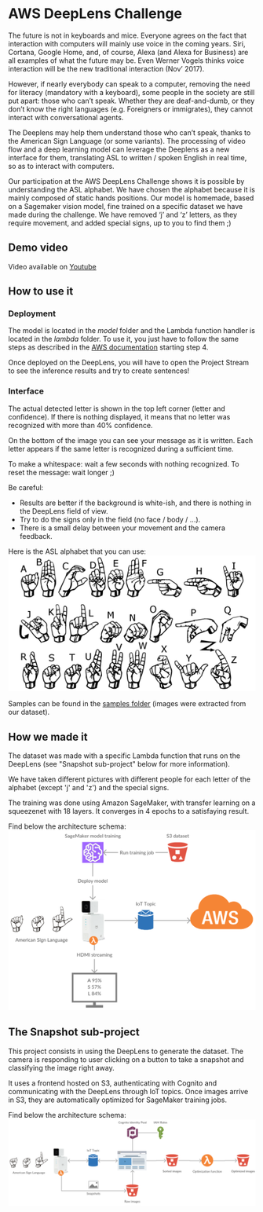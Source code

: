 # AWS DeepLens Challenge

The future is not in keyboards and mice. Everyone agrees on the fact that interaction with computers will mainly use voice in the coming years. Siri, Cortana, Google Home, and, of course, Alexa (and Alexa for Business) are all examples of what the future may be. Even Werner Vogels thinks voice interaction will be the new traditional interaction (Nov’ 2017).

However, if nearly everybody can speak to a computer, removing the need for literacy (mandatory with a keyboard), some people in the society are still put apart: those who can’t speak. Whether they are deaf-and-dumb, or they don’t know the right languages (e.g. Foreigners or immigrates), they cannot interact with conversational agents.

The Deeplens may help them understand those who can’t speak, thanks to the American Sign Language (or some variants). The processing of video flow and a deep learning model can leverage the Deeplens as a new interface for them, translating ASL to written / spoken English in real time, so as to interact with computers.

Our participation at the AWS DeepLens Challenge shows it is possible by understanding the ASL alphabet. We have chosen the alphabet because it is mainly composed of static hands positions.
Our model is homemade, based on a Sagemaker vision model, fine trained on a specific dataset we have made during the challenge. We have removed ‘j’ and ‘z’ letters, as they require movement, and added special signs, up to you to find them ;)

## Demo video

Video available on [Youtube]([https://www.youtube.com/watch?v=5VAKcQtoELo](https://www.youtube.com/watch?v=NTSzYhmJzao))

## How to use it

### Deployment

The model is located in the *model* folder and the Lambda function handler is located in the *lambda* folder. To use it, you just have to follow the same steps as described in the [AWS documentation](https://docs.aws.amazon.com/deeplens/latest/dg/deeplens-train-model.html) starting step 4.

Once deployed on the DeepLens, you will have to open the Project Stream to see the inference results and try to create sentences!

### Interface

The actual detected letter is shown in the top left corner (letter and confidence). If there is nothing displayed, it means that no letter was recognized with more than 40% confidence.

On the bottom of the image you can see your message as it is written. Each letter appears if the same letter is recognized during a sufficient time.

To make a whitespace: wait a few seconds with nothing recognized.
To reset the message: wait longer ;)

Be careful:
* Results are better if the background is white-ish, and there is nothing in the DeepLens field of view.
* Try to do the signs only in the field (no face / body / ...).
* There is a small delay between your movement and the camera feedback.

Here is the ASL alphabet that you can use:
![ASL alphabet](images/asl-alphabet.png)

Samples can be found in the [samples folder](samples/) (images were extracted from our dataset).

## How we made it

The dataset was made with a specific Lambda function that runs on the DeepLens (see "Snapshot sub-project" below for more information).

We have taken different pictures with different people for each letter of the alphabet (except 'j' and 'z') and the special signs.

The training was done using Amazon SageMaker, with transfer learning on a squeezenet with 18 layers. It converges in 4 epochs to a satisfaying result.

Find below the architecture schema:
![ASL inference](images/inference.png)

## The Snapshot sub-project

This project consists in using the DeepLens to generate the dataset. The camera is responding to user clicking on a button to take a snapshot and classifying the image right away.

It uses a frontend hosted on S3, authenticating with Cognito and communicating with the DeepLens through IoT topics. Once images arrive in S3, they are automatically optimized for SageMaker training jobs.

Find below the architecture schema:
![ASL Snapshot](images/snapshot.png)
